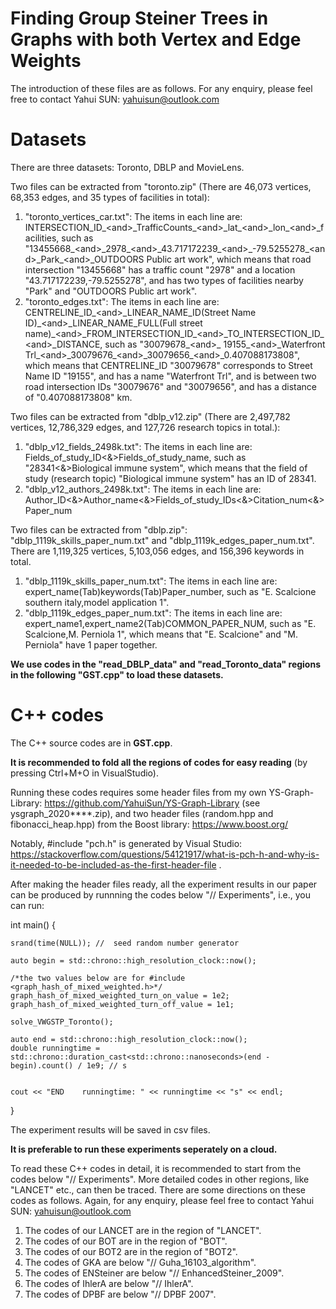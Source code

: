 # Finding Group Steiner Trees in Graphs with both Vertex and Edge Weights

The introduction of these files are as follows. For any enquiry, please feel free to contact Yahui SUN: yahuisun@outlook.com


# Datasets

There are three datasets: Toronto, DBLP and MovieLens. 

Two files can be extracted from "toronto.zip" (There are 46,073 vertices, 68,353 edges, and 35 types of facilities in total):
1) "toronto_vertices_car.txt": The items in each line are: INTERSECTION_ID\_\<and\>\_TrafficCounts\_\<and\>\_lat\_\<and\>\_lon\_\<and\>\_facilities, such as "13455668\_\<and\>\_2978\_\<and\>\_43.717172239\_\<and\>\_-79.5255278\_\<and\>\_Park\_\<and\>\_OUTDOORS Public art work", which means that road intersection "13455668" has a traffic count "2978" and a location "43.717172239,-79.5255278", and has two types of facilities nearby "Park" and "OUTDOORS Public art work".
2) "toronto_edges.txt": The items in each line are: CENTRELINE_ID\_\<and\>\_LINEAR_NAME_ID(Street Name ID)\_\<and\>\_LINEAR_NAME_FULL(Full street name)\_\<and\>\_FROM_INTERSECTION_ID\_\<and\>\_TO_INTERSECTION_ID\_\<and\>\_DISTANCE, such as "30079678\_\<and\>\_ 19155\_\<and\>\_Waterfront Trl\_\<and\>\_30079676\_\<and\>\_30079656\_\<and\>\_0.407088173808", which means that CENTRELINE_ID "30079678" corresponds to Street Name ID "19155", and has a name "Waterfront Trl", and is between two road intersection IDs "30079676" and "30079656", and has a distance of "0.407088173808" km.

Two files can be extracted from "dblp_v12.zip" (There are 2,497,782 vertices, 12,786,329 edges, and 127,726 research topics in total.):
1) "dblp_v12_fields_2498k.txt": The items in each line are: Fields_of_study_ID\<\&\>Fields_of_study_name, such as "28341\<\&\>Biological immune system", which means that the field of study (research topic) "Biological immune system" has an ID of 28341.
2) "dblp_v12_authors_2498k.txt": The items in each line are: Author_ID\<\&\>Author_name\<\&\>Fields_of_study_IDs\<\&\>Citation_num\<\&\>Paper_num




Two files can be extracted from "dblp.zip": "dblp_1119k_skills_paper_num.txt" and "dblp_1119k_edges_paper_num.txt". There are 1,119,325 vertices, 5,103,056 edges, and 156,396 keywords in total. 
1) "dblp_1119k_skills_paper_num.txt": The items in each line are: expert_name(Tab)keywords(Tab)Paper_number, such as "E. Scalcione	southern italy,model application	1".
2) "dblp_1119k_edges_paper_num.txt": The items in each line are: expert_name1,expert_name2(Tab)COMMON_PAPER_NUM, such as "E. Scalcione,M. Perniola	1", which means that "E. Scalcione" and "M. Perniola" have 1 paper together.


  
<b>We use codes in the "read_DBLP_data" and "read_Toronto_data" regions in the following "GST.cpp" to load these datasets.</b>


# C++ codes 

The C++ source codes are in <b>GST.cpp</b>. 

<b>It is recommended to fold all the regions of codes for easy reading</b> (by pressing Ctrl+M+O in VisualStudio). 

Running these codes requires some header files from my own YS-Graph-Library: https://github.com/YahuiSun/YS-Graph-Library (see ysgraph_2020****.zip), and two header files (random.hpp and fibonacci_heap.hpp) from the Boost library: https://www.boost.org/ 

Notably, #include "pch.h" is generated by Visual Studio: https://stackoverflow.com/questions/54121917/what-is-pch-h-and-why-is-it-needed-to-be-included-as-the-first-header-file .

After making the header files ready, all the experiment results in our paper can be produced by runnning the codes below "// Experiments", i.e., you can run:

int main()
{

	srand(time(NULL)); //  seed random number generator   

	auto begin = std::chrono::high_resolution_clock::now();

	/*the two values below are for #include <graph_hash_of_mixed_weighted.h>*/
	graph_hash_of_mixed_weighted_turn_on_value = 1e2;
	graph_hash_of_mixed_weighted_turn_off_value = 1e1;

	solve_VWGSTP_Toronto();

	auto end = std::chrono::high_resolution_clock::now();
	double runningtime = std::chrono::duration_cast<std::chrono::nanoseconds>(end - begin).count() / 1e9; // s


	cout << "END    runningtime: " << runningtime << "s" << endl;
   

}

The experiment results will be saved in csv files.

<b>It is preferable to run these experiments seperately on a cloud.</b>

To read these C++ codes in detail, it is recommended to start from the codes below "// Experiments". More detailed codes in other regions, like "LANCET" etc., can then be traced. There are some directions on these codes as follows. Again, for any enquiry, please feel free to contact Yahui SUN: yahuisun@outlook.com

1) The codes of our LANCET are in the region of "LANCET".
2) The codes of our BOT are in the region of "BOT".
3) The codes of our BOT2 are in the region of "BOT2".
4) The codes of GKA are below "// Guha_16103_algorithm".
5) The codes of ENSteiner are below "// EnhancedSteiner_2009".
6) The codes of IhlerA are below "// IhlerA".
7) The codes of DPBF are below "// DPBF 2007".



